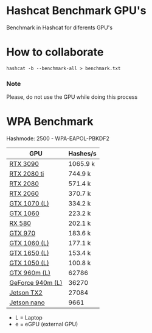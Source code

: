 # Hashcat Benchmark GPU's
Benchmark in Hashcat for diferents GPU's

# How to collaborate
```
hashcat -b --benchmark-all > benchmark.txt
```
### Note
Please, do not use the GPU while doing this process

# WPA Benchmark
Hashmode: 2500 - WPA-EAPOL-PBKDF2

| GPU | Hashes/s |
|---|---|
| [RTX 3090](Nvidia/rtx_3090.txt) | 1065.9 k |
| [RTX 2080 ti](https://github.com/dickteam/hashcatbenchmark/blob/master/Nvidia/rtx_2080ti.txt) | 744.9 k |
| [RTX 2080](https://github.com/dickteam/hashcatbenchmark/blob/master/Nvidia/rtx_2080.txt) | 571.4 k |
| [RTX 2060](https://github.com/dickteam/hashcatbenchmark/blob/master/Nvidia/rtx_2060.txt) | 370.7 k |
| [GTX 1070 (L)](https://github.com/analsec/hashcatbenchmark/blob/master/Nvidia/gtx_1070_L.txt) | 334.2 k |
| [GTX 1060](https://github.com/dickteam/hashcatbenchmark/blob/master/Nvidia/gtx_1060_half.txt) | 223.2 k |
| [RX 580](https://github.com/dickteam/hashcatbenchmark/blob/master/AMD/rx_580.txt) | 202.1 k |
| [GTX 970](https://github.com/dickteam/hashcatbenchmark/blob/master/Nvidia/gtx_970.txt) | 183.6 k |
| [GTX 1060 (L)](https://github.com/dickteam/hashcatbenchmark/blob/master/Nvidia/gtx_1060_half_L.txt) | 177.1 k |
| [GTX 1650 (L)](https://github.com/dickteam/hashcatbenchmark/blob/master/Nvidia/gtx_1650_L.txt) | 153.4 k |
| [GTX 1050 (L)](https://github.com/dickteam/hashcatbenchmark/blob/master/Nvidia/gtx_1050_L.txt) | 100.8 k |
| [GTX 960m (L)](https://github.com/dickteam/hashcatbenchmark/blob/master/Nvidia/gtx_960m_L.txt) | 62786 |
| [GeForce 940m (L)](https://github.com/dickteam/hashcatbenchmark/blob/master/Nvidia/940m_L.txt) | 36270 |
| [Jetson TX2](https://github.com/analsec/hashcatbenchmark/blob/master/Nvidia/jetson_tx2.txt) | 27084 |
| [Jetson nano](https://github.com/dickteam/hashcatbenchmark/blob/master/Nvidia/jetson_nano.txt) | 9661 |

* L = Laptop
* e = eGPU (external GPU)
